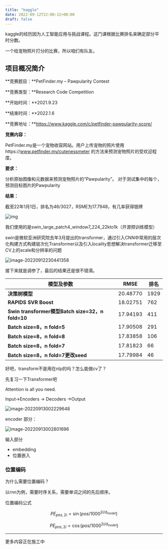 ```yaml
---
title: "kaggle"
date: 2022-09-12T22:00:12+08:00
draft: false
---
```



kaggle的经历因为人工智能应用与挑战课程。这门课根据比赛排名来确定部分平时分数。

一个给宠物照片打分的比赛，所以咱们有队友。

## 项目概况简介

**竞赛题目：**PetFinder.my – Pawpularity Contest

**竞赛类型：**Research Code Competition

**开始时间：**2021.9.23

**结束时间：**2022.1.6

**竞赛地址：**https://www.kaggle.com/c/petfinder-pawpularity-score/

**竞赛内容：**

PetFinder.my是一个宠物收容网站。用户上传宠物的照片使用https://www.petfinder.my/cutenessmeter 的方法来预测宠物照片的受欢迎程度。

**要求：**

分析原始图像和元数据来预测宠物照片的“Pawpularity”。 对于测试集中的每个，预测目标图片的Pawpularity

**结果：**

截至22年1月1日，排名为46/3027，RSME为17.7948，有几率获得银牌

![img](https://s2.loli.net/2022/09/12/5nLQVDAFsTytJkh.jpg)





我们使用的是swin_large_patch4_window7_224_22kto1k（开源预训练模型）

swin是微软亚洲研究院去年3月提出的transformer，通过引入CNN中常用的层次化构建方式构建层次化Transformer以及引入locality思想解决transformer迁移至CV上的scale和分辨率的问题

![image-20220912230441358](https://s2.loli.net/2022/09/12/b26u1H5OeGnoNcq.png)

接下来就是调参了，最后的结果还是很不错滴。

| **模型及参数**                                               | **RMSE** |               **排名** |
| ------------------------------------------------- | ------------------- | -------- |
| **决策树模型**                                               | 20.48770  | 1929     |
| **RAPIDS SVR Boost**                                         | 18.02751 | 762      |
| **Swin transformer模型Batch size=32，n fold=10** | 17.94193  | 411      |
| **Batch  size=8，n fold=5**                          | 17.90508  | 291      |
| **Batch size=8，n fold=8**                           | 17.83858   | 106      |
| **Batch size=8，n fold=7**                           | 17.81823   | 66       |
| **Batch size=8，n fold=7更改seed**          | 17.79984 | 46       |

好吧，transform不是用在nlp的吗？怎么能做cv了？

先复习一下Transformer吧

Attention is all you need.

Input->Encoders -> Decoders ->Output

![image-20220913002229648](https://s2.loli.net/2022/09/13/ipegXqBlhcJIFnL.png)

encoder 部分：

![image-20220913002801696](https://s2.loli.net/2022/09/13/mQYJiO374BCcWX8.png)

输入部分

- embedding
- 位置嵌入

### 位置编码

为什么需要位置编码？

以rnn为例，需要时序关系，需要单词之间的先后顺序。

位置编码公式

$$PE_{pos,2i}=\sin(pos/1000^{2i/d_{model}})$$

$$PE_{pos,2i}=\cos(pos/1000^{2i/d_{model}})$$



-------------
更多内容正在施工中